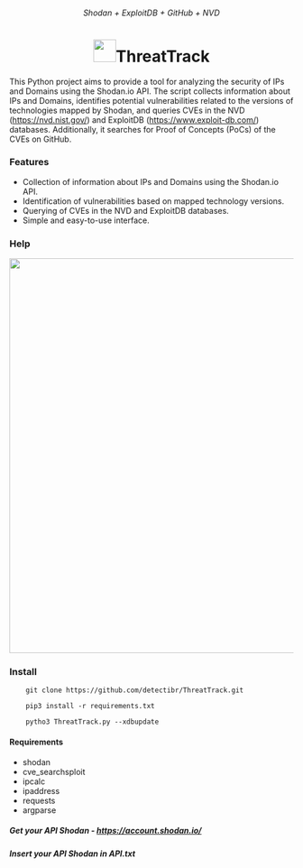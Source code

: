 <h6 align="center">Shodan + ExploitDB + GitHub + NVD</h6>
<h1 align="center"><img width="40" src=https://raw.githubusercontent.com/Ls4ss/ThreatTrack/main/example/logo.png>ThreatTrack</h1>


This Python project aims to provide a tool for analyzing the security of IPs and Domains using the Shodan.io API. The script collects information about IPs and Domains, identifies potential vulnerabilities related to the versions of technologies mapped by Shodan, and queries CVEs in the NVD (https://nvd.nist.gov/) and ExploitDB (https://www.exploit-db.com/) databases. Additionally, it searches for Proof of Concepts (PoCs) of the CVEs on GitHub.

### Features
+ Collection of information about IPs and Domains using the Shodan.io API.
+ Identification of vulnerabilities based on mapped technology versions.
+ Querying of CVEs in the NVD and ExploitDB databases.
+ Simple and easy-to-use interface.



### Help
<img width="700" src=https://raw.githubusercontent.com/Ls4ss/ThreatTrack/main/example/tt_help.png align="center">


### Install

        git clone https://github.com/detectibr/ThreatTrack.git

        pip3 install -r requirements.txt

        pytho3 ThreatTrack.py --xdbupdate
        
#### Requirements
        
+ shodan
+ cve_searchsploit
+ ipcalc
+ ipaddress
+ requests
+ argparse
        
##### Get your API Shodan - https://account.shodan.io/
##### Insert your API Shodan in API.txt
